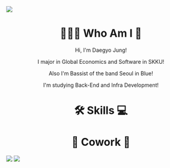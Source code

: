 <img src="https://capsule-render.vercel.app/api?type=waving&color=2699E6&height=250&section=header&text=DaegyoJung&animation=twinkling&fontSize=75&fontColor=FFFFFF"/>

<h1 align="center">🧑🏻‍💻 Who Am I 🎸</h1>
<p align="center">Hi, I'm Daegyo Jung!</p>
<p align="center">I major in Global Economics and Software in SKKU!</p>
<p align="center">Also I'm Bassist of the band Seoul in Blue!</p>
<p align="center">I'm studying Back-End and Infra Development!</p>


<h1 align="center">🛠️ Skills 💻</h1>

<h1 align="center">🔗 Cowork 🤝</h1>
<a href="https://www.instagram.com/"><img src="https://img.shields.io/badge/Instagram-E4405F?style=flat-square&logo=Instagram&logoColor=white"/></a>





<img src="https://capsule-render.vercel.app/api?type=waving&color=2699E6&height=150&section=footer" />

